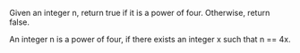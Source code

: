 Given an integer n, return true if it is a power of four. Otherwise, return false.

An integer n is a power of four, if there exists an integer x such that n == 4x.